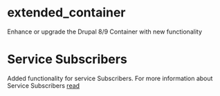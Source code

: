 # extended_container
Enhance or upgrade the Drupal 8/9 Container with new functionality

# Service Subscribers
Added functionality for service Subscribers.
For more information about Service Subscribers [read](https://symfony.com/doc/4.4/service_container/service_subscribers_locators.html) 
